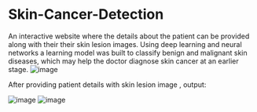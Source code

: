 # Skin-Cancer-Detection
An interactive website where the details about the patient can be provided along with their their skin lesion images. 
Using deep learning and neural networks a learning model was built to classify benign and malignant skin diseases, which may help the doctor diagnose skin cancer at an earlier stage.
![image](https://user-images.githubusercontent.com/71886103/199205919-93f40acc-1d3d-4f45-8fb1-1a357c2e3504.png)

After providing patient details with skin lesion image , output:

![image](https://user-images.githubusercontent.com/71886103/199287434-58cf90b7-ed61-4659-b955-ea323bb3912e.png)
![image](https://user-images.githubusercontent.com/71886103/199280684-5c93a124-9a26-401b-bb07-409bd5664f89.png)

